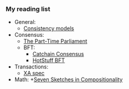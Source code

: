 ### My reading list
- General:
  + [Consistency models](https://jepsen.io/consistency)
- Consensus:
  + [The Part-Time Parliament](https://www.google.com/url?sa=t&source=web&rct=j&opi=89978449&url=https://lamport.azurewebsites.net/pubs/lamport-paxos.pdf&ved=2ahUKEwjj05aXuOqFAxXlIxAIHaKBCjYQFnoECBIQAQ&usg=AOvVaw1AHQDriKZ-fF2C7BTNr6qm)
  - BFT:
    + [Catchain Consensus](https://docs.ton.org/catchain.pdf)
    + [HotStuff BFT](https://arxiv.org/pdf/1803.05069)
- Transactions:
  + [XA spec](https://www.google.com/url?sa=t&source=web&rct=j&opi=89978449&url=https://pubs.opengroup.org/onlinepubs/009680699/toc.pdf&ved=2ahUKEwi2svOfieyFAxU-EBAIHbFHB08QFnoECBUQAQ&usg=AOvVaw02-6NYEGmMKLM1-aXnjfqs)
- Math:
  +[Seven Sketches in Compositionality](https://www.google.com/url?sa=t&source=web&rct=j&opi=89978449&url=https://arxiv.org/pdf/1803.05316&ved=2ahUKEwjr69vUnOyFAxXmGxAIHSIeBTIQFnoECEoQAQ&usg=AOvVaw0BoLhQgNDZ3qRAaqu-XZhi)
